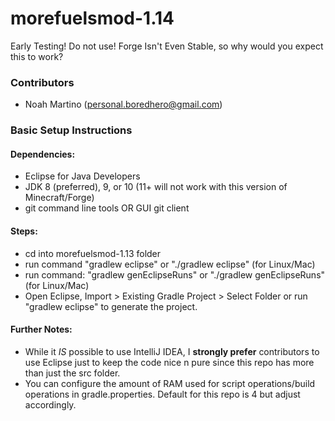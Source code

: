 # morefuelsmod-1.14
Early Testing! Do not use! Forge Isn't Even Stable, so why would you expect this to work?

### Contributors
* Noah Martino (personal.boredhero@gmail.com)

### Basic Setup Instructions

#### Dependencies:
* Eclipse for Java Developers
* JDK 8 (preferred), 9, or 10 (11+ will not work with this version of Minecraft/Forge)
* git command line tools OR GUI git client

#### Steps:
* cd into morefuelsmod-1.13 folder
* run command "gradlew eclipse" or "./gradlew eclipse" (for Linux/Mac)
* run command: "gradlew genEclipseRuns" or "./gradlew genEclipseRuns" (for Linux/Mac)
* Open Eclipse, Import > Existing Gradle Project > Select Folder or run "gradlew eclipse" to generate the project.

#### Further Notes:
* While it *IS* possible to use IntelliJ IDEA, I **strongly prefer** contributors to use Eclipse just to keep the code nice n pure since this repo has more than just the src folder.
* You can configure the amount of RAM used for script operations/build operations in gradle.properties. Default for this repo is 4 but adjust accordingly.

